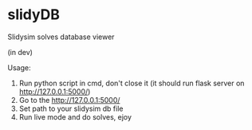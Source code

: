 # slidyDB
Slidysim solves database viewer

(in dev)

Usage:
1) Run python script in cmd, don't close it (it should run flask server on http://127.0.0.1:5000/)
2) Go to the http://127.0.0.1:5000/
3) Set path to your slidysim db file
4) Run live mode and do solves, ejoy
